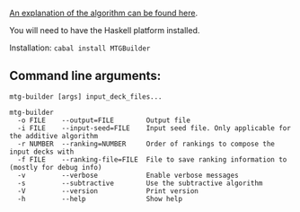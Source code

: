 [An explanation of the algorithm can be found here](http://elvishjerricco.github.io/2015/09/24/automatically-generating-magic-decks.html).

You will need to have the Haskell platform installed.

Installation: `cabal install MTGBuilder`

Command line arguments:
---

`mtg-builder [args] input_deck_files...`

```
mtg-builder
  -o FILE    --output=FILE        Output file
  -i FILE    --input-seed=FILE    Input seed file. Only applicable for the additive algorithm
  -r NUMBER  --ranking=NUMBER     Order of rankings to compose the input decks with
  -f FILE    --ranking-file=FILE  File to save ranking information to (mostly for debug info)
  -v         --verbose            Enable verbose messages
  -s         --subtractive        Use the subtractive algorithm
  -V         --version            Print version
  -h         --help               Show help
```
